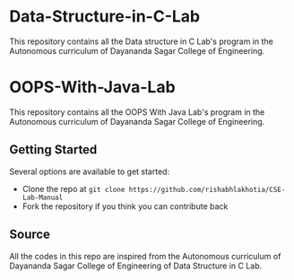 # Data-Structure-in-C-Lab
This repository contains all the Data structure in C Lab's program in the Autonomous curriculum of Dayananda Sagar College of Engineering.

# OOPS-With-Java-Lab
This repository contains all the OOPS With Java Lab's program in the Autonomous curriculum of Dayananda Sagar College of Engineering.

## Getting Started
Several options are available to get started:
* Clone the repo at `git clone https://github.com/rishabhlakhotia/CSE-Lab-Manual`
* Fork the repository if you think you can contribute back

## Source
All the codes in this repo are inspired from the Autonomous curriculum of Dayananda Sagar College of Engineering of Data Structure in C Lab.
